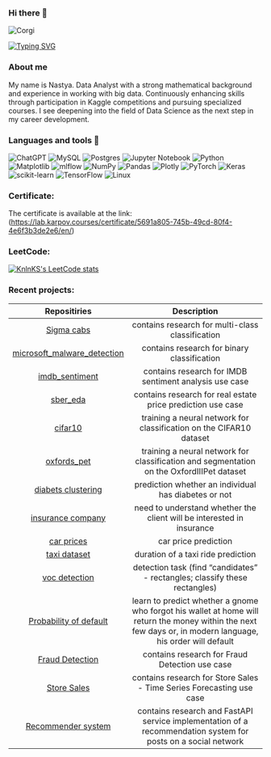### Hi there 👋 

<image
  src="corgi.jpeg"
  alt="Corgi">

[![Typing SVG](https://readme-typing-svg.herokuapp.com?color=%2336BCF7&lines=Data+scientist)](https://git.io/typing-svg)
### About me
My name is Nastya. Data Analyst with a strong mathematical background and experience in working with big data. Continuously enhancing skills through participation in Kaggle competitions and pursuing specialized courses. 
I see deepening into the field of Data Science as the next step in my career development.

### Languages and tools 🔧
![ChatGPT](https://img.shields.io/badge/chatGPT-74aa9c?style=for-the-badge&logo=openai&logoColor=white)
![MySQL](https://img.shields.io/badge/mysql-%2300f.svg?style=for-the-badge&logo=mysql&logoColor=white)
![Postgres](https://img.shields.io/badge/postgres-%23316192.svg?style=for-the-badge&logo=postgresql&logoColor=white)
![Jupyter Notebook](https://img.shields.io/badge/jupyter-%23FA0F00.svg?style=for-the-badge&logo=jupyter&logoColor=white)
![Python](https://img.shields.io/badge/python-3670A0?style=for-the-badge&logo=python&logoColor=ffdd54)
![Matplotlib](https://img.shields.io/badge/Matplotlib-%23ffffff.svg?style=for-the-badge&logo=Matplotlib&logoColor=black)
![mlflow](https://img.shields.io/badge/mlflow-%23d9ead3.svg?style=for-the-badge&logo=numpy&logoColor=blue)
![NumPy](https://img.shields.io/badge/numpy-%23013243.svg?style=for-the-badge&logo=numpy&logoColor=white)
![Pandas](https://img.shields.io/badge/pandas-%23150458.svg?style=for-the-badge&logo=pandas&logoColor=white)
![Plotly](https://img.shields.io/badge/Plotly-%233F4F75.svg?style=for-the-badge&logo=plotly&logoColor=white)
![PyTorch](https://img.shields.io/badge/PyTorch-%23EE4C2C.svg?style=for-the-badge&logo=PyTorch&logoColor=white)
![Keras](https://img.shields.io/badge/Keras-%23D00000.svg?style=for-the-badge&logo=Keras&logoColor=white)
![scikit-learn](https://img.shields.io/badge/scikit--learn-%23F7931E.svg?style=for-the-badge&logo=scikit-learn&logoColor=white)
![TensorFlow](https://img.shields.io/badge/TensorFlow-%23FF6F00.svg?style=for-the-badge&logo=TensorFlow&logoColor=white)
![Linux](https://img.shields.io/badge/Linux-FCC624?style=for-the-badge&logo=linux&logoColor=black)


### Сertificate:

The certificate is available at the link: (https://lab.karpov.courses/certificate/5691a805-745b-49cd-80f4-4e6f3b3de2e6/en/)

### LeetCode:  
[![KnlnKS's LeetCode stats](https://leetcode-stats-six.vercel.app/api?username=Anastasia_Korotkova&theme=dark)](https://github.com/KnlnKS/leetcode-stats)


### Recent projects:
| Repositiries | Description| 
| :---:   | :---: |
| [Sigma cabs](https://github.com/NastyaNastyalalala/sigma_cabs) | contains research for multi-class classification |
| [microsoft_malware_detection](https://github.com/NastyaNastyalalala/microsoft_malware_detection) | contains research for binary classification |
| [imdb_sentiment](https://github.com/NastyaNastyalalala/imdb_sentiment) |  contains research for IMDB sentiment analysis use case |
| [sber_eda](https://github.com/NastyaNastyalalala/sber_eda) | contains research for real estate price prediction use case |
| [cifar10](https://github.com/NastyaNastyalalala/cifar10) | training a neural network for classification on the CIFAR10 dataset |
| [oxfords_pet](https://github.com/NastyaNastyalalala/oxfords_pet) | training a neural network for classification and segmentation on the OxfordIIIPet dataset |
| [diabets clustering](https://github.com/NastyaNastyalalala/diabets_clustering) | prediction whether an individual has diabetes or not |
| [insurance company](https://github.com/NastyaNastyalalala/insurance_company) | need to understand whether the client will be interested in insurance |
| [car prices](https://github.com/NastyaNastyalalala/car_prices) | car price prediction |
| [taxi dataset](https://github.com/NastyaNastyalalala/taxi_dataset) | duration of a taxi ride prediction |
| [voc detection](https://github.com/NastyaNastyalalala/voc_detection)| detection task (find “candidates” - rectangles; classify these rectangles) |
| [ Probability of default](https://github.com/NastyaNastyalalala/probability_of_default) | learn to predict whether a gnome who forgot his wallet at home will return the money within the next few days or, in modern language, his order will default |
| [Fraud Detection](https://github.com/NastyaNastyalalala/fraud_detection)| contains research for Fraud Detection use case |
| [Store Sales](https://github.com/NastyaNastyalalala/store_sales) | contains research for Store Sales - Time Series Forecasting use case |
| [Recommender system](https://github.com/NastyaNastyalalala/fastapi_recomender_system) | contains research and FastAPI service implementation of a recommendation system for posts on a social network |
<!--
**NastyaNastyalalala/NastyaNastyalalala** is a ✨ _special_ ✨ repository because its `README.md` (this file) appears on your GitHub profile.

Here are some ideas to get you started:

- 🔭 I’m currently working on ...
- 🌱 I’m currently learning ...
- 👯 I’m looking to collaborate on ...
- 🤔 I’m looking for help with ...
- 💬 Ask me about ...
- 📫 How to reach me: ...
- 😄 Pronouns: ...
- ⚡ Fun fact: ...
-->
